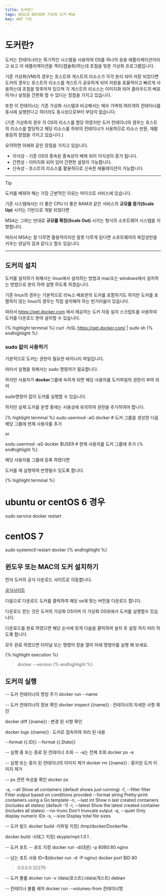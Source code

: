 ```yaml
---
title: 도커란?
tags: BUILD DOCKER 가상화 도커 MSA
key: ANT 기초
---
```

# 도커란?

도커는 컨테이너라는 획기적인 시스템을 사용하여 OS를 하나의 응용 애플리케이션이라고 보고 이 애플리케이션을 격리(캡슐화)하는데 초점을 맞춘 가상화 프로그램입니다.

기존 가상화(VM)의 경우는 호스트와 게스트의 리소스가 각각 분리 되어 저장 되었다면 도커의 경우는 호스트의 리소스를 게스트가 공유하게 되어 자원을 효율적이고 빠르게 사용하는데 초첨을 맞추어져 있으며 각 게스트의 리소스는 이미지화 되어 클라우드의 배포하거나 설정을 간편화 할 수 있다는 장점을 가지고 있습니다.

또한 이 컨테이너는 기존 가상화 시스템과 비교해서는 매우 가벼워 여러개의 컨테이너를 동시에 실행한다고 하더라도 동시성으로부터 부담이 없습니다.

(기존 가상화의 경우 각 OS의 리소스를 할당 하였지만 도커 컨테이너의 경우는 호스트의 리소스를 할당하고 해당 리소스를 하위의 컨테이너가 사용하므로 리소스 반환, 재활용등의 장점을 가지고 있습니다.)

요약하면 아래와 같은 장점을 가지고 있습니다.

* 이식성 - 기존 OS의 종속된 종속성이 배제 되어 이식성이 증가 됩니다.
* 간편성 - 이미지화 되어 있어 간편한 설정이 가능합니다.
* 신속성 - 호스트의 리소스를 활용하므로 신속한 애뮬레이션이 가능합니다.

- - -

Tip

도커를 배워야 해는 가장 근본적인 이유는 마이크로 서비스에 있습니다.

기존 시스템에서는 더 좋은 CPU 더 좋은 RAM과 같은 서비스의 **규모를 증가(Scale Up)** 시키는 기반으로 개발 되었다면

MSA는 그와는 반대로 **규모를 확장(Scale Out)** 시키는 형식의 소프트웨어 시스템을 지향합니다.

따라서 MSA는 잘 다루면 활용적이지만 잘못 다루게 된다면 소프트웨어의 복잡성만을 키우는 양날의 검과 같다고 할수 있습니다.

- - -

## 도커의 설치

도커를 설치하기 위해서는 linux에서 설치하는 방법과 mac또는 windows에서 설치하는 방법으로 분리 하여 설명 하도록 하겠습니다.

기존 linux의 경우는 기본적으로 리눅스 배포판의 도커를 포함하기도 하지만 도커를 포함하지 않는 linux의 경우는 직접 설치해야 하는 번거러움이 있습니다.

따라서 https://get.docker.com 에서 제공하는 도커 자동 설치 스크립트를 사용하여 도커를 다운로드 받아 설치할 수 있습니다.

{% highlight terminal %}
curl -fsSL https://get.docker.com/ | sudo sh
{% endhighlight %}

### sudo 없이 사용하기

기본적으로 도커는 권한이 필요한 바이너리 파일입니다.

따라서 실행을 위해서는 sudo 명령어가 필요합니다.

하지만 사용자가 **docker**그룹에 속하게 되면 해당 사용자를 도커파일의 권한이 부여 되어

sudo명령어 없이 도커를 실행할 수 있습니다.

하지만 실제 도커를 운영 중에는 사용상에 유의하여 권한을 추가하여야 합니다.

{% highlight terminal %}
sudo usermod -aG docker # 도커 그룹을 생성한 다음 해당 그룹에 현재 사용자를 추가

or

sodu usermod -aG docker $USER # 현재 사용자를 도커 그룹에 추가
{% endhighlight %}

해당 사용자를 그룹에 등록 하였다면

도커를 재 실행하여 반영될수 있도록 합니다.

{% highlight terminal %}
# ubuntu or centOS 6 경우 
sudo service docker restart

# centOS 7
sudo systemctl restart docker
{% endhighlight %}

## 윈도우 또는 MAC의 도커 설치하기 

먼저 도커의 공식 다운로드 사이트로 이동합니다.

[공식사이트](https://www.docker.com/get-started)

다음으로 다운로드 도커를 클릭하여 해당 os에 맞는 버전을 다운로드 합니다.

다운로드 받는 것은 도커의 가상화 OS이며 이 가상화 OS위에서 도커를 실행할수 있습니다.

다운로드를 완료 하였으면 해당 순서에 맞게 다음을 클릭하여 설치 후 설정 까지 따라 하도록 합니다.

모두 완료 하였으면 터미널 또는 명령어 창을 열어 아래 명령어를 실행 해 보세요.

{% highlight execution %}
> docker --version
{% endhighlight %}

## 도커의 실행

-- 도커 컨테이너의 명칭 주기
docker run --name 

-- 도커 컨테이너의 정보 확인
docker inspect {{name}} : 컨테이너의 자세한 사항 확인

docker diff {{name}} : 변경 된 사항 확인

docker logs {{name}} : 도커로 접속하여 처리 된 내용

--format {{.ID}}
--format {{.State}}

-- 실행 중 또는 종료 된 컨테이너 조회 
-- -a는 전체 조회
docker ps -a

-- 실행 또는 중지 된 컨테이너의 이미지 제거
docker rm {{name}} : 중지된 도커 이미지 제거

-- ps 관련 속성을 확인
docker ps

  -a, --all             Show all containers (default shows just running)
  -f, --filter filter   Filter output based on conditions provided
      --format string   Pretty-print containers using a Go template
  -n, --last int        Show n last created containers (includes all
                        states) (default -1)
  -l, --latest          Show the latest created container (includes all
                        states)
      --no-trunc        Don't truncate output
  -q, --quiet           Only display numeric IDs
  -s, --size            Display total file sizes



-- 도커 빌드
docker build -f(파일 지정) /tmp/docker/Dockerfile .

docker build -t(태그 지정) skyple/mpt:1.0.1 .


-- 도커 포트
-- 포트 지정
docker run -d(데몬) -p 8080:80 nginx

-- 남는 포트 사용
ID=$(docker run -d -P nginx)
docker port $ID 80
>0.0.0.0:32270

-- 도커 볼륨
docker run -v /data(호스트):/data(게스트) debian

-- 컨테이너 볼륨 쉐어
docker run --volumes-from 컨테이너명